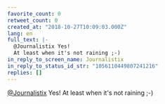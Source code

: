 ```yaml
---
favorite_count: 0
retweet_count: 0
created_at: "2018-10-27T10:09:03.000Z"
lang: en
full_text: |-
  @Journalistix Yes!
  At least when it's not raining ;-)
in_reply_to_screen_name: Journalistix
in_reply_to_status_id_str: "1056110449807241216"
replies: []
---
```


[@Journalistix](https://twitter.com/Journalistix) Yes! At least when it's not
raining ;-)
